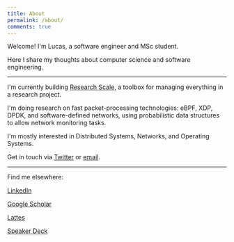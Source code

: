 ```yaml
---
title: About
permalink: /about/
comments: true
---
```


Welcome! I'm Lucas, a software engineer and MSc student.

Here I share my thoughts about computer science and software engineering.

--- 

I'm currently building [Research Scale](https://researchscale.io), a toolbox for managing everything in a research project.

I'm doing research on fast packet-processing technologies: eBPF, XDP, DPDK, and software-defined networks, using probabilistic data structures to allow network monitoring tasks.

I'm mostly interested in Distributed Systems, Networks, and Operating Systems.

Get in touch via [Twitter](https://twitter.com/andreybleme) or [email](mailto:andreybleme1@gmail.com).

---

Find me elsewhere:

[LinkedIn](https://www.linkedin.com/in/andreybleme/)

[Google Scholar](https://scholar.google.com/citations?user=Yt9LrFoAAAAJ)

[Lattes](http://lattes.cnpq.br/0515658353873955)

[Speaker Deck](https://speakerdeck.com/andreybleme)
